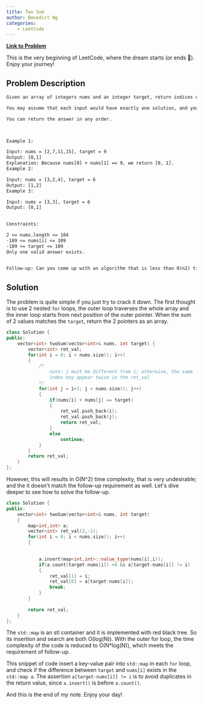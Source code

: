 ```yaml
---
title: Two Sum
author: Benedict Ng
categories:
    - LeetCode
---
```


**[Link to Problem](https://leetcode.com/problems/two-sum/)**

This is the very beginning of LeetCode, where the dream starts (or ends 🤣). Enjoy your journey!

## Problem Description

```txt
Given an array of integers nums and an integer target, return indices of the two numbers such that they add up to target.

You may assume that each input would have exactly one solution, and you may not use the same element twice.

You can return the answer in any order.

 

Example 1:

Input: nums = [2,7,11,15], target = 9
Output: [0,1]
Explanation: Because nums[0] + nums[1] == 9, we return [0, 1].
Example 2:

Input: nums = [3,2,4], target = 6
Output: [1,2]
Example 3:

Input: nums = [3,3], target = 6
Output: [0,1]
 

Constraints:

2 <= nums.length <= 104
-109 <= nums[i] <= 109
-109 <= target <= 109
Only one valid answer exists.
 

Follow-up: Can you come up with an algorithm that is less than O(n2) time complexity?
```

## Solution

The problem is quite simple if you just try to crack it down. The first thought is to use 2 nested `for` loops, the outer loop traverses the whole array and the inner loop starts from next position of the outer pointer. When the sum of 2 values matches the `target`, return the 2 pointers as an array.

```c++
class Solution {
public:
    vector<int> twoSum(vector<int>& nums, int target) {
        vector<int> ret_val;
        for(int i = 0; i < nums.size(); i++)
        {
            /*
                note: j must be different from i; otherwise, the same
                index may appear twice in the ret_val
            */
            for(int j = i+1; j < nums.size(); j++)
            {
                if(nums[i] + nums[j] == target)
                {
                    ret_val.push_back(i);
                    ret_val.push_back(j);
                    return ret_val;
                }
                else
                    continue;
            }
        }
        return ret_val;
    }
};
```

However, this will results in O(N^2) time complexity, that is very undesirable; and the it doesn't match the follow-up requirement as well. Let's dive deeper to see how to solve the follow-up.

```c++
class Solution {
public:
    vector<int> twoSum(vector<int>& nums, int target) 
    {
        map<int,int> a;
        vector<int> ret_val(2,-1);
        for(int i = 0; i < nums.size(); i++)
        {
            

            a.insert(map<int,int>::value_type(nums[i],i));              // Insert an element and its index
            if(a.count(target-nums[i]) >0 && a[target-nums[i]] != i)    // Check if the difference between target and nums[i] exists
            {
                ret_val[1] = i;
                ret_val[0] = a[target-nums[i]];
                break;
            }
        }
        
        return ret_val;
    }
};
```

The `std::map` is an stl container and it is implemented with red black tree. So its insertion and search are both O(log(N)). With the outer for loop, the time complexity of the code is reduced to O(N*log(N)), which meets the requirement of follow-up.

This snippet of code insert a key-value pair into `std::map` in each `for` loop, and check if the difference between `target` and `nums[i]` exists in the `std::map a`. The assertion `a[target-nums[i]] != i` is to avoid duplicates in the return value, since `a.insert()` is before `a.count()`.

And this is the end of my note. Enjoy your day! 